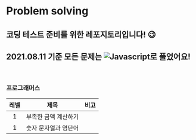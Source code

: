 # Problem solving
## 코딩 테스트 준비를 위한 레포지토리입니다! 😉
## 2021.08.11 기준 모든 문제는 ![Javascript](https://img.shields.io/badge/Javascript-F7DF1E?&logo=javascript&style=flat-square&logoColor=black)로 풀었어요!

<br>

### 프로그래머스
|레벨|제목|비고|
|:---:|:---:|:---:|
|1|부족한 금액 계산하기||
|1|숫자 문자열과 영단어||
